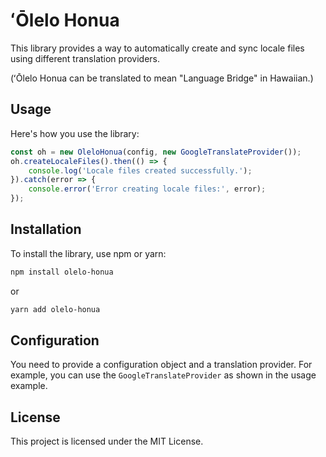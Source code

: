 # ʻŌlelo Honua

This library provides a way to automatically create and sync locale files using different translation providers.

(ʻŌlelo Honua can be translated to mean "Language Bridge" in Hawaiian.)


## Usage

Here's how you use the library:

```javascript
const oh = new OleloHonua(config, new GoogleTranslateProvider());
oh.createLocaleFiles().then(() => {
    console.log('Locale files created successfully.');
}).catch(error => {
    console.error('Error creating locale files:', error);
});
```

## Installation

To install the library, use npm or yarn:

```bash
npm install olelo-honua
```

or

```bash
yarn add olelo-honua
```

## Configuration

You need to provide a configuration object and a translation provider. For example, you can use the `GoogleTranslateProvider` as shown in the usage example.

## License

This project is licensed under the MIT License.